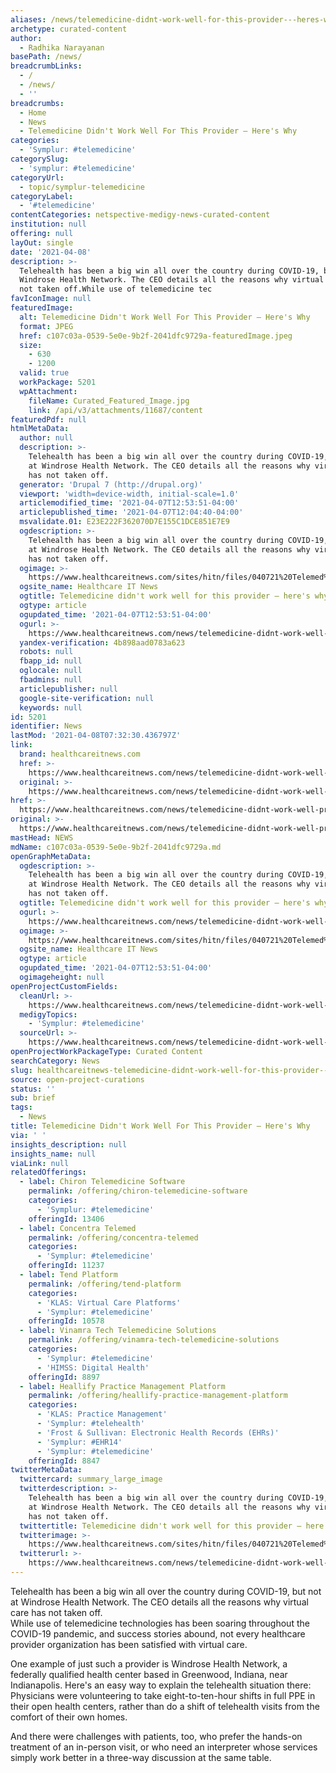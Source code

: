 ```yaml
---
aliases: /news/telemedicine-didnt-work-well-for-this-provider---heres-why
archetype: curated-content
author:
  - Radhika Narayanan
basePath: /news/
breadcrumbLinks:
  - /
  - /news/
  - ''
breadcrumbs:
  - Home
  - News
  - Telemedicine Didn't Work Well For This Provider – Here's Why
categories:
  - 'Symplur: #telemedicine'
categorySlug:
  - 'symplur: #telemedicine'
categoryUrl:
  - topic/symplur-telemedicine
categoryLabel:
  - '#telemedicine'
contentCategories: netspective-medigy-news-curated-content
institution: null
offering: null
layOut: single
date: '2021-04-08'
description: >-
  Telehealth has been a big win all over the country during COVID-19, but not at
  Windrose Health Network. The CEO details all the reasons why virtual care has
  not taken off.While use of telemedicine tec
favIconImage: null
featuredImage:
  alt: Telemedicine Didn't Work Well For This Provider – Here's Why
  format: JPEG
  href: c107c03a-0539-5e0e-9b2f-2041dfc9729a-featuredImage.jpeg
  size:
    - 630
    - 1200
  valid: true
  workPackage: 5201
  wpAttachment:
    fileName: Curated_Featured_Image.jpg
    link: /api/v3/attachments/11687/content
featuredPdf: null
htmlMetaData:
  author: null
  description: >-
    Telehealth has been a big win all over the country during COVID-19, but not
    at Windrose Health Network. The CEO details all the reasons why virtual care
    has not taken off.
  generator: 'Drupal 7 (http://drupal.org)'
  viewport: 'width=device-width, initial-scale=1.0'
  articlemodified_time: '2021-04-07T12:53:51-04:00'
  articlepublished_time: '2021-04-07T12:04:40-04:00'
  msvalidate.01: E23E222F362070D7E155C1DCE851E7E9
  ogdescription: >-
    Telehealth has been a big win all over the country during COVID-19, but not
    at Windrose Health Network. The CEO details all the reasons why virtual care
    has not taken off.
  ogimage: >-
    https://www.healthcareitnews.com/sites/hitn/files/040721%20Telemed%20Windrose%201200.jpg
  ogsite_name: Healthcare IT News
  ogtitle: Telemedicine didn't work well for this provider – here's why
  ogtype: article
  ogupdated_time: '2021-04-07T12:53:51-04:00'
  ogurl: >-
    https://www.healthcareitnews.com/news/telemedicine-didnt-work-well-provider-heres-why
  yandex-verification: 4b898aad0783a623
  robots: null
  fbapp_id: null
  oglocale: null
  fbadmins: null
  articlepublisher: null
  google-site-verification: null
  keywords: null
id: 5201
identifier: News
lastMod: '2021-04-08T07:32:30.436797Z'
link:
  brand: healthcareitnews.com
  href: >-
    https://www.healthcareitnews.com/news/telemedicine-didnt-work-well-provider-heres-why
  original: >-
    https://www.healthcareitnews.com/news/telemedicine-didnt-work-well-provider-heres-why
href: >-
  https://www.healthcareitnews.com/news/telemedicine-didnt-work-well-provider-heres-why
original: >-
  https://www.healthcareitnews.com/news/telemedicine-didnt-work-well-provider-heres-why
mastHead: NEWS
mdName: c107c03a-0539-5e0e-9b2f-2041dfc9729a.md
openGraphMetaData:
  ogdescription: >-
    Telehealth has been a big win all over the country during COVID-19, but not
    at Windrose Health Network. The CEO details all the reasons why virtual care
    has not taken off.
  ogtitle: Telemedicine didn't work well for this provider – here's why
  ogurl: >-
    https://www.healthcareitnews.com/news/telemedicine-didnt-work-well-provider-heres-why
  ogimage: >-
    https://www.healthcareitnews.com/sites/hitn/files/040721%20Telemed%20Windrose%201200.jpg
  ogsite_name: Healthcare IT News
  ogtype: article
  ogupdated_time: '2021-04-07T12:53:51-04:00'
  ogimageheight: null
openProjectCustomFields:
  cleanUrl: >-
    https://www.healthcareitnews.com/news/telemedicine-didnt-work-well-provider-heres-why
  medigyTopics:
    - 'Symplur: #telemedicine'
  sourceUrl: >-
    https://www.healthcareitnews.com/news/telemedicine-didnt-work-well-provider-heres-why
openProjectWorkPackageType: Curated Content
searchCategory: News
slug: healthcareitnews-telemedicine-didnt-work-well-for-this-provider---heres-why
source: open-project-curations
status: ''
sub: brief
tags:
  - News
title: Telemedicine Didn't Work Well For This Provider – Here's Why
via: ' '
insights_description: null
insights_name: null
viaLink: null
relatedOfferings:
  - label: Chiron Telemedicine Software
    permalink: /offering/chiron-telemedicine-software
    categories:
      - 'Symplur: #telemedicine'
    offeringId: 13406
  - label: Concentra Telemed
    permalink: /offering/concentra-telemed
    categories:
      - 'Symplur: #telemedicine'
    offeringId: 11237
  - label: Tend Platform
    permalink: /offering/tend-platform
    categories:
      - 'KLAS: Virtual Care Platforms'
      - 'Symplur: #telemedicine'
    offeringId: 10578
  - label: Vinamra Tech Telemedicine Solutions
    permalink: /offering/vinamra-tech-telemedicine-solutions
    categories:
      - 'Symplur: #telemedicine'
      - 'HIMSS: Digital Health'
    offeringId: 8897
  - label: Heallify Practice Management Platform
    permalink: /offering/heallify-practice-management-platform
    categories:
      - 'KLAS: Practice Management'
      - 'Symplur: #telehealth'
      - 'Frost & Sullivan: Electronic Health Records (EHRs)'
      - 'Symplur: #EHR14'
      - 'Symplur: #telemedicine'
    offeringId: 8847
twitterMetaData:
  twittercard: summary_large_image
  twitterdescription: >-
    Telehealth has been a big win all over the country during COVID-19, but not
    at Windrose Health Network. The CEO details all the reasons why virtual care
    has not taken off.
  twittertitle: Telemedicine didn't work well for this provider – here's why
  twitterimage: >-
    https://www.healthcareitnews.com/sites/hitn/files/040721%20Telemed%20Windrose%201200.jpg
  twitterurl: >-
    https://www.healthcareitnews.com/news/telemedicine-didnt-work-well-provider-heres-why
---
```

<p>Telehealth has been a big win all over the country during COVID-19, but not at Windrose Health Network. The CEO details all the reasons why virtual care has not taken off.<br>While use of telemedicine technologies has been soaring throughout the COVID-19 pandemic, and success stories abound, not every healthcare provider organization has been satisfied with virtual care.</p><p>One example of just such a provider is Windrose Health Network, a federally qualified health center based in Greenwood, Indiana, near Indianapolis. Here's an easy way to explain the telehealth situation there: Physicians were volunteering to take eight-to-ten-hour shifts in full PPE in their open health centers, rather than do a shift of telehealth visits from the comfort of their own homes.</p><p>And there were challenges with patients, too, who prefer the hands-on treatment of an in-person visit, or who need an interpreter whose services simply work better in a three-way discussion at the same table.</p>